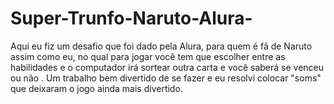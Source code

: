 # Super-Trunfo-Naruto-Alura-
Aqui eu fiz um desafio que foi dado pela Alura, para quem é fã de Naruto assim como eu, no qual para jogar você tem que escolher entre as habilidades  e o computador irá sortear outra carta e você saberá se venceu ou não . Um trabalho bem divertido de se fazer e eu resolvi colocar "soms" que deixaram o jogo ainda mais divertido.
